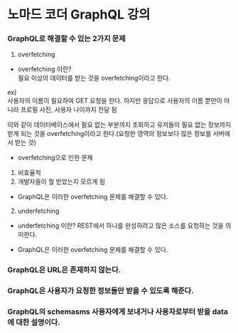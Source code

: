 노마드 코더 GraphQL 강의
===========================================
            
### GraphQL로 해결할 수 있는 2가지 문제
1. overfetching         
* overfetching 이란?      
필요 이상의 데이터를 받는 것을 overfetching이라고 한다.
              
ex)           
사용자의 이름이 필요하여 GET 요청을 한다. 하지만 응답으로 사용자의 이름 뿐만이 아니라 프로필 사진, 사용자 나이까지 전달 됨               
                   
이와 같이 데이터베이스에서 필요 없는 부분까지 조회하고 유저들이 필요 없는 정보까지 받게 되는 것을 overfetching이라고 한다.(요청한 영역의 정보보다 많은 정보를 서버에서 받는 것)                 
                
                  
* overfetching으로 인한 문제             
1) 비효율적      
2) 개발자들이 뭘 받았는지 모르게 됨           
            

* GraphQL은 이러한 overfetching 문제를 해결할 수 있다.             
               
                
2. underfetching
*  underfetching 이란?
REST에서 하나를 완성하려고 많은 소스를 요청하는 것을 의미한다.
          

* GraphQL은 이러한 overfetching 문제를 해결할 수 있다.       
             
             

### GraphQL은 URL은 존재하지 않는다.
        
### GraphQL은 사용자가 요청한 정보들만 받을 수 있도록 해준다.
        
### GraphQL의  schemasms 사용자에게 보내거나 사용자로부터 받을 data에 대한 설명이다.